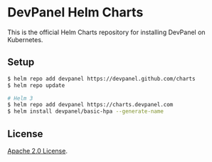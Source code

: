 # DevPanel Helm Charts

This is the official Helm Charts repository for installing DevPanel on Kubernetes.

## Setup

```bash
$ helm repo add devpanel https://devpanel.github.com/charts
$ helm repo update

# Helm 3
$ helm repo add devpanel https://charts.devpanel.com
$ helm install devpanel/basic-hpa --generate-name
```

## License

<!-- Keep full URL links to repo files because this README syncs from master to main.  -->
[Apache 2.0 License](https://github.com/devpanel/charts/blob/main/LICENSE).